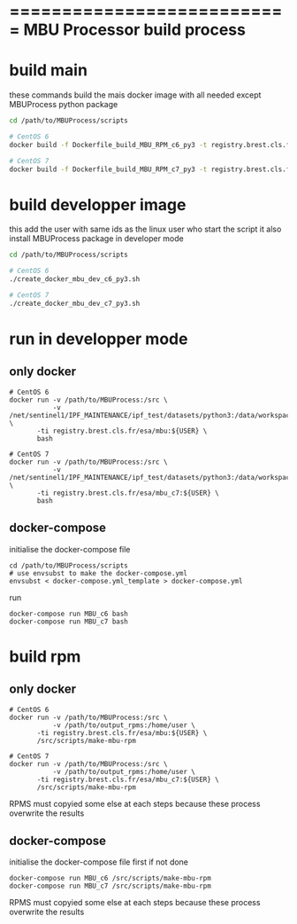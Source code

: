 ===========================
MBU Processor build process
===========================

build main
==========

these commands build the mais docker image with all needed except MBUProcess python package

```bash
cd /path/to/MBUProcess/scripts

# CentOS 6
docker build -f Dockerfile_build_MBU_RPM_c6_py3 -t registry.brest.cls.fr/esa/docker_ipf:build_MBU_RPM_c6_py3

# CentOS 7
docker build -f Dockerfile_build_MBU_RPM_c7_py3 -t registry.brest.cls.fr/esa/docker_ipf:build_MBU_RPM_c7_py3 
```


build developper image
======================

this add the user with same ids as the linux user who start the script
it also install MBUProcess package in developer mode

```bash
cd /path/to/MBUProcess/scripts

# CentOS 6
./create_docker_mbu_dev_c6_py3.sh

# CentOS 7
./create_docker_mbu_dev_c7_py3.sh
```

run in developper mode
======================

only docker
-----------

```
# CentOS 6
docker run -v /path/to/MBUProcess:/src \
           -v /net/sentinel1/IPF_MAINTENANCE/ipf_test/datasets/python3:/data/workspace/processing:slave \
	   -ti registry.brest.cls.fr/esa/mbu:${USER} \
	   bash

# CentOS 7
docker run -v /path/to/MBUProcess:/src \
           -v /net/sentinel1/IPF_MAINTENANCE/ipf_test/datasets/python3:/data/workspace/processing:slave \
	   -ti registry.brest.cls.fr/esa/mbu_c7:${USER} \
	   bash
```

docker-compose
--------------

initialise the docker-compose file

```
cd /path/to/MBUProcess/scripts
# use envsubst to make the docker-compose.yml
envsubst < docker-compose.yml_template > docker-compose.yml
```

run

```
docker-compose run MBU_c6 bash
docker-compose run MBU_c7 bash
```


build rpm
=========



only docker
-----------

```
# CentOS 6
docker run -v /path/to/MBUProcess:/src \
           -v /path/to/output_rpms:/home/user \
	   -ti registry.brest.cls.fr/esa/mbu:${USER} \
	   /src/scripts/make-mbu-rpm

# CentOS 7
docker run -v /path/to/MBUProcess:/src \
           -v /path/to/output_rpms:/home/user \
	   -ti registry.brest.cls.fr/esa/mbu_c7:${USER} \
	   /src/scripts/make-mbu-rpm
```
RPMS must copyied some else at each steps because these process overwrite the results

docker-compose
--------------

initialise the docker-compose file first if not done


```
docker-compose run MBU_c6 /src/scripts/make-mbu-rpm
docker-compose run MBU_c7 /src/scripts/make-mbu-rpm
```

RPMS must copyied some else at each steps because these process overwrite the results

